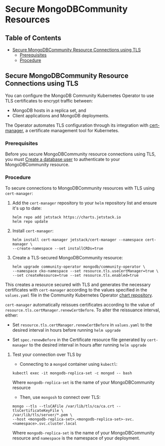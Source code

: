 # Secure MongoDBCommunity Resources #

## Table of Contents

- [Secure MongoDBCommunity Resource Connections using TLS](#secure-mongodbcommunity-resource-connections-using-tls)
  - [Prerequisites](#prerequisites)
  - [Procedure](#procedure)

## Secure MongoDBCommunity Resource Connections using TLS

You can configure the MongoDB Community Kubernetes Operator to use TLS 
certificates to encrypt traffic between:

- MongoDB hosts in a replica set, and
- Client applications and MongoDB deployments.

The Operator automates TLS configuration through its integration with 
[cert-manager](cert-manager.io), a certificate management tool for 
Kubernetes.

### Prerequisites

Before you secure MongoDBCommunity resource connections using TLS, you 
must [Create a database user](docs/users) to authenticate to your 
MongoDBCommunity resource.

### Procedure

To secure connections to MongoDBCommunity resources with TLS using `cert-manager`:

1. Add the `cert-manager` repository to your `helm` repository list and
   ensure it's up to date:

   ```
   helm repo add jetstack https://charts.jetstack.io
   helm repo update
   ```

1. Install `cert-manager`:

   ```
   helm install cert-manager jetstack/cert-manager --namespace cert-manager \ 
   --create-namespace --set installCRDs=true
   ```

1. Create a TLS-secured MongoDBCommunity resource:

   ```
   helm upgrade community-operator mongodb/community-operator \
   --namespace cko-namespace --set resource.tls.useCertManager=true \
   --set createResource=true --set resource.tls.enabled=true
   ```

  This creates a resource secured with TLS and generates the necessary
  certificates with `cert-manager` according to the values specified in
  the `values.yaml` file in the Community Kubernetes Operator 
  [chart repository](https://github.com/mongodb/helm-charts/tree/main/charts/community-operator).

  `cert-manager` automatically reissues certificates according to the
  value of `resource.tls.certManager.renewCertBefore`. To alter the 
  reissuance interval, either: 
  
  - Set `resource.tls.certManager.renewCertBefore` in `values.yaml` to 
     the desired interval in hours before running `helm upgrade`

  - Set `spec.renewBefore` in the Certificate resource file generated
     by `cert-manager` to the desired interval in hours after running 
     `helm upgrade`
  


1. Test your connection over TLS by 

   - Connecting to a `mongod` container using `kubectl`:

   ```
   kubectl exec -it mongodb-replica-set -c mongod -- bash
   ```

   Where `mongodb-replica-set` is the name of your MongoDBCommunity resource

   - Then, use `mongosh` to connect over TLS:

   ```
   mongo --tls --tlsCAFile /var/lib/tls/ca/ca.crt --tlsCertificateKeyFile \
   /var/lib/tls/server/*.pem \ 
   --host <mongodb-replica-set>.<mongodb-replica-set>-svc.<namespace>.svc.cluster.local
   ```

   Where `mongodb-replica-set` is the name of your MongoDBCommunity 
   resource and `namespace` is the namespace of your deployment.